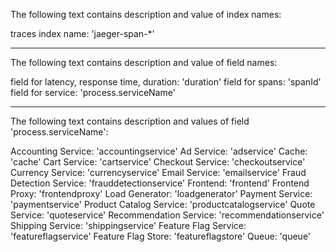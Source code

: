 The following text contains description and value of index names:

traces index name: 'jaeger-span-*'

---

The following text contains description and value of field names:

field for latency, response time, duration: 'duration'
field for spans: 'spanId'
field for service: 'process.serviceName'

---

The following text contains description and values of field 'process.serviceName':

Accounting Service: 'accountingservice'
Ad Service: 'adservice'
Cache: 'cache'
Cart Service: 'cartservice'
Checkout Service: 'checkoutservice'
Currency Service: 'currencyservice'
Email Service: 'emailservice'
Fraud Detection Service: 'frauddetectionservice'
Frontend: 'frontend'
Frontend Proxy: 'frontendproxy'
Load Generator: 'loadgenerator'
Payment Service: 'paymentservice'
Product Catalog Service: 'productcatalogservice'
Quote Service: 'quoteservice'
Recommendation Service: 'recommendationservice'
Shipping Service: 'shippingservice'
Feature Flag Service: 'featureflagservice'
Feature Flag Store: 'featureflagstore'
Queue: 'queue'
